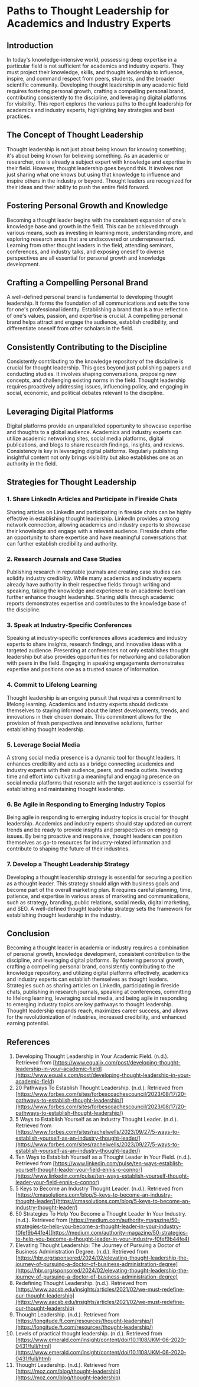 # Paths to Thought Leadership for Academics and Industry Experts

## Introduction

In today's knowledge-intensive world, possessing deep expertise in a particular field is not sufficient for academics and industry experts. They must project their knowledge, skills, and thought leadership to influence, inspire, and command respect from peers, students, and the broader scientific community. Developing thought leadership in any academic field requires fostering personal growth, crafting a compelling personal brand, contributing consistently to the discipline, and leveraging digital platforms for visibility. This report explores the various paths to thought leadership for academics and industry experts, highlighting key strategies and best practices.

## The Concept of Thought Leadership

Thought leadership is not just about being known for knowing something; it's about being known for believing something. As an academic or researcher, one is already a subject expert with knowledge and expertise in their field. However, thought leadership goes beyond this. It involves not just sharing what one knows but using that knowledge to influence and inspire others in the industry or beyond. Thought leaders are recognized for their ideas and their ability to push the entire field forward.

## Fostering Personal Growth and Knowledge

Becoming a thought leader begins with the consistent expansion of one's knowledge base and growth in the field. This can be achieved through various means, such as investing in learning more, understanding more, and exploring research areas that are undiscovered or underrepresented. Learning from other thought leaders in the field, attending seminars, conferences, and industry talks, and exposing oneself to diverse perspectives are all essential for personal growth and knowledge development.

## Crafting a Compelling Personal Brand

A well-defined personal brand is fundamental to developing thought leadership. It forms the foundation of all communications and sets the tone for one's professional identity. Establishing a brand that is a true reflection of one's values, passion, and expertise is crucial. A compelling personal brand helps attract and engage the audience, establish credibility, and differentiate oneself from other scholars in the field.

## Consistently Contributing to the Discipline

Consistently contributing to the knowledge repository of the discipline is crucial for thought leadership. This goes beyond just publishing papers and conducting studies. It involves shaping conversations, proposing new concepts, and challenging existing norms in the field. Thought leadership requires proactively addressing issues, influencing policy, and engaging in social, economic, and political debates relevant to the discipline.

## Leveraging Digital Platforms

Digital platforms provide an unparalleled opportunity to showcase expertise and thoughts to a global audience. Academics and industry experts can utilize academic networking sites, social media platforms, digital publications, and blogs to share research findings, insights, and reviews. Consistency is key in leveraging digital platforms. Regularly publishing insightful content not only brings visibility but also establishes one as an authority in the field.

## Strategies for Thought Leadership

### 1. Share LinkedIn Articles and Participate in Fireside Chats

Sharing articles on LinkedIn and participating in fireside chats can be highly effective in establishing thought leadership. LinkedIn provides a strong network connection, allowing academics and industry experts to showcase their knowledge and engage with a relevant audience. Fireside chats offer an opportunity to share expertise and have meaningful conversations that can further establish credibility and authority.

### 2. Research Journals and Case Studies

Publishing research in reputable journals and creating case studies can solidify industry credibility. While many academics and industry experts already have authority in their respective fields through writing and speaking, taking the knowledge and experience to an academic level can further enhance thought leadership. Sharing skills through academic reports demonstrates expertise and contributes to the knowledge base of the discipline.

### 3. Speak at Industry-Specific Conferences

Speaking at industry-specific conferences allows academics and industry experts to share insights, research findings, and innovative ideas with a targeted audience. Presenting at conferences not only establishes thought leadership but also provides opportunities for networking and collaboration with peers in the field. Engaging in speaking engagements demonstrates expertise and positions one as a trusted source of information.

### 4. Commit to Lifelong Learning

Thought leadership is an ongoing pursuit that requires a commitment to lifelong learning. Academics and industry experts should dedicate themselves to staying informed about the latest developments, trends, and innovations in their chosen domain. This commitment allows for the provision of fresh perspectives and innovative solutions, further establishing thought leadership.

### 5. Leverage Social Media

A strong social media presence is a dynamic tool for thought leaders. It enhances credibility and acts as a bridge connecting academics and industry experts with their audience, peers, and media outlets. Investing time and effort into cultivating a meaningful and engaging presence on social media platforms that resonate with the target audience is essential for establishing and maintaining thought leadership.

### 6. Be Agile in Responding to Emerging Industry Topics

Being agile in responding to emerging industry topics is crucial for thought leadership. Academics and industry experts should stay updated on current trends and be ready to provide insights and perspectives on emerging issues. By being proactive and responsive, thought leaders can position themselves as go-to resources for industry-related information and contribute to shaping the future of their industries.

### 7. Develop a Thought Leadership Strategy

Developing a thought leadership strategy is essential for securing a position as a thought leader. This strategy should align with business goals and become part of the overall marketing plan. It requires careful planning, time, patience, and expertise in various areas of marketing and communications, such as strategy, branding, public relations, social media, digital marketing, and SEO. A well-defined thought leadership strategy sets the framework for establishing thought leadership in the industry.

## Conclusion

Becoming a thought leader in academia or industry requires a combination of personal growth, knowledge development, consistent contribution to the discipline, and leveraging digital platforms. By fostering personal growth, crafting a compelling personal brand, consistently contributing to the knowledge repository, and utilizing digital platforms effectively, academics and industry experts can establish themselves as thought leaders. Strategies such as sharing articles on LinkedIn, participating in fireside chats, publishing in research journals, speaking at conferences, committing to lifelong learning, leveraging social media, and being agile in responding to emerging industry topics are key pathways to thought leadership. Thought leadership expands reach, maximizes career success, and allows for the revolutionization of industries, increased credibility, and enhanced earning potential.

## References

1. Developing Thought Leadership in Your Academic Field. (n.d.). Retrieved from [https://www.equalix.com/post/developing-thought-leadership-in-your-academic-field](https://www.equalix.com/post/developing-thought-leadership-in-your-academic-field)
2. 20 Pathways To Establish Thought Leadership. (n.d.). Retrieved from [https://www.forbes.com/sites/forbescoachescouncil/2023/08/17/20-pathways-to-establish-thought-leadership/](https://www.forbes.com/sites/forbescoachescouncil/2023/08/17/20-pathways-to-establish-thought-leadership/)
3. 5 Ways to Establish Yourself as an Industry Thought Leader. (n.d.). Retrieved from [https://www.forbes.com/sites/rachelwells/2023/09/27/5-ways-to-establish-yourself-as-an-industry-thought-leader/](https://www.forbes.com/sites/rachelwells/2023/09/27/5-ways-to-establish-yourself-as-an-industry-thought-leader/)
4. Ten Ways to Establish Yourself as a Thought Leader in Your Field. (n.d.). Retrieved from [https://www.linkedin.com/pulse/ten-ways-establish-yourself-thought-leader-your-field-ennis-o-connor](https://www.linkedin.com/pulse/ten-ways-establish-yourself-thought-leader-your-field-ennis-o-connor)
5. 5 Keys to Become an Industry Thought Leader. (n.d.). Retrieved from [https://cmasolutions.com/blog/5-keys-to-become-an-industry-thought-leader/](https://cmasolutions.com/blog/5-keys-to-become-an-industry-thought-leader/)
6. 50 Strategies To Help You Become a Thought Leader In Your Industry. (n.d.). Retrieved from [https://medium.com/authority-magazine/50-strategies-to-help-you-become-a-thought-leader-in-your-industry-f0fef9b44fe4](https://medium.com/authority-magazine/50-strategies-to-help-you-become-a-thought-leader-in-your-industry-f0fef9b44fe4)
7. Elevating Thought Leadership: The Journey of Pursuing a Doctor of Business Administration Degree. (n.d.). Retrieved from [https://hbr.org/sponsored/2024/02/elevating-thought-leadership-the-journey-of-pursuing-a-doctor-of-business-administration-degree](https://hbr.org/sponsored/2024/02/elevating-thought-leadership-the-journey-of-pursuing-a-doctor-of-business-administration-degree)
8. Redefining Thought Leadership. (n.d.). Retrieved from [https://www.aacsb.edu/insights/articles/2021/02/we-must-redefine-our-thought-leadership](https://www.aacsb.edu/insights/articles/2021/02/we-must-redefine-our-thought-leadership)
9. Thought Leadership. (n.d.). Retrieved from [https://longitude.ft.com/resources/thought-leadership/](https://longitude.ft.com/resources/thought-leadership/)
10. Levels of practical thought leadership. (n.d.). Retrieved from [https://www.emerald.com/insight/content/doi/10.1108/JKM-06-2020-0431/full/html](https://www.emerald.com/insight/content/doi/10.1108/JKM-06-2020-0431/full/html)
11. Thought Leadership. (n.d.). Retrieved from [https://moz.com/blog/thought-leadership](https://moz.com/blog/thought-leadership)